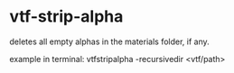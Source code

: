 # vtf-strip-alpha

deletes all empty alphas in the materials folder, if any.

example in terminal: vtfstripalpha -recursivedir <vtf/path>
